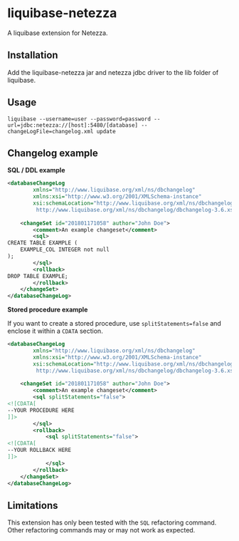 # liquibase-netezza
A liquibase extension for Netezza.

## Installation
Add the liquibase-netezza jar and netezza jdbc driver to the lib folder of liquibase.

## Usage
	liquibase --username=user --password=password --url=jdbc:netezza://[host]:5480/[database] --changeLogFile=changelog.xml update

## Changelog example
**SQL / DDL example**
```xml
<databaseChangeLog
		xmlns="http://www.liquibase.org/xml/ns/dbchangelog"
		xmlns:xsi="http://www.w3.org/2001/XMLSchema-instance"
		xsi:schemaLocation="http://www.liquibase.org/xml/ns/dbchangelog
		 http://www.liquibase.org/xml/ns/dbchangelog/dbchangelog-3.6.xsd">
		
	<changeSet id="201801171058" author="John Doe">
		<comment>An example changeset</comment>
		<sql>
CREATE TABLE EXAMPLE (
    EXAMPLE_COL INTEGER not null
);
		</sql>
		<rollback>
DROP TABLE EXAMPLE;
		</rollback>
	</changeSet>
</databaseChangeLog>
```

**Stored procedure example**

If you want to create a stored procedure, use `splitStatements=false` and enclose it within a `CDATA` section.
```xml
<databaseChangeLog
		xmlns="http://www.liquibase.org/xml/ns/dbchangelog"
		xmlns:xsi="http://www.w3.org/2001/XMLSchema-instance"
		xsi:schemaLocation="http://www.liquibase.org/xml/ns/dbchangelog
		 http://www.liquibase.org/xml/ns/dbchangelog/dbchangelog-3.6.xsd">
		
	<changeSet id="201801171058" author="John Doe">
		<comment>An example changeset</comment>
		<sql splitStatements="false">
<![CDATA[
--YOUR PROCEDURE HERE
]]>
		</sql>
		<rollback>
			<sql splitStatements="false">
<![CDATA[
--YOUR ROLLBACK HERE
]]>			
			</sql>
		</rollback>
	</changeSet>
</databaseChangeLog>
```

## Limitations
This extension has only been tested with the `SQL` refactoring command.
Other refactoring commands may or may not work as expected.